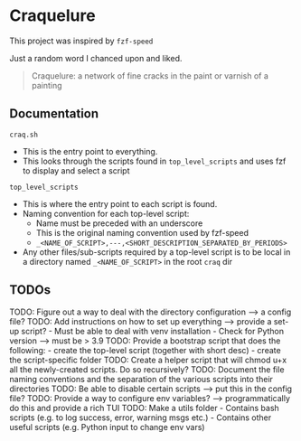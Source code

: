 # Craquelure

This project was inspired by `fzf-speed`

Just a random word I chanced upon and liked.

> Craquelure: a network of fine cracks in the paint or varnish of a painting

## Documentation

`craq.sh`
- This is the entry point to everything.
- This looks through the scripts found in `top_level_scripts` and uses fzf to display and select a script

`top_level_scripts`
- This is where the entry point to each script is found.
- Naming convention for each top-level script:
    - Name must be preceded with an underscore
    - This is the original naming convention used by fzf-speed
    - `_<NAME_OF_SCRIPT>,---,<SHORT_DESCRIPTION_SEPARATED_BY_PERIODS>`
- Any other files/sub-scripts required by a top-level script is to be local in a directory named `_<NAME_OF_SCRIPT>` in the root `craq` dir

## TODOs

TODO: Figure out a way to deal with the directory configuration --> a config file?
TODO: Add instructions on how to set up everything --> provide a set-up script? 
      - Must be able to deal with venv installation
      - Check for Python version --> must be > 3.9
TODO: Provide a bootstrap script that does the following:
      - create the top-level script (together with short desc)
      - create the script-specific folder
TODO: Create a helper script that will chmod u+x all the newly-created scripts. Do so recursively?
TODO: Document the file naming conventions and the separation of the various scripts into their directories
TODO: Be able to disable certain scripts --> put this in the config file?
TODO: Provide a way to configure env variables? --> programmatically do this and provide a rich TUI
TODO: Make a utils folder
      - Contains bash scripts (e.g. to log success, error, warning msgs etc.)
      - Contains other useful scripts (e.g. Python input to change env vars)
